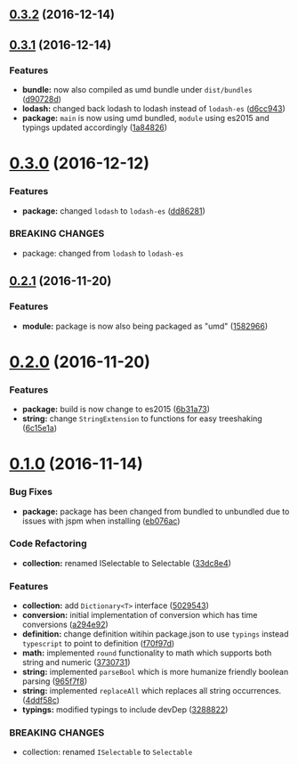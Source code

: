 <a name="0.3.2"></a>
## [0.3.2](https://github.com/sketch7/ssv-core/compare/0.3.1...v0.3.2) (2016-12-14)



<a name="0.3.1"></a>
## [0.3.1](https://github.com/sketch7/ssv-core/compare/0.3.0...0.3.1) (2016-12-14)


### Features

* **bundle:** now also compiled as umd bundle under `dist/bundles` ([d90728d](https://github.com/sketch7/ssv-core/commit/d90728d))
* **lodash:** changed back lodash to lodash instead of `lodash-es` ([d6cc943](https://github.com/sketch7/ssv-core/commit/d6cc943))
* **package:** `main` is now using umd bundled, `module` using es2015 and typings updated accordingly ([1a84826](https://github.com/sketch7/ssv-core/commit/1a84826))



<a name="0.3.0"></a>
# [0.3.0](https://github.com/sketch7/ssv-core/compare/0.2.1...0.3.0) (2016-12-12)


### Features

* **package:** changed `lodash` to `lodash-es` ([dd86281](https://github.com/sketch7/ssv-core/commit/dd86281))


### BREAKING CHANGES

* package: changed from `lodash` to `lodash-es`



<a name="0.2.1"></a>
## [0.2.1](https://github.com/sketch7/ssv-core/compare/0.2.0...0.2.1) (2016-11-20)


### Features

* **module:** package is now also being packaged as "umd" ([1582966](https://github.com/sketch7/ssv-core/commit/1582966))



<a name="0.2.0"></a>
# [0.2.0](https://github.com/sketch7/ssv-core/compare/0.1.0...0.2.0) (2016-11-20)


### Features

* **package:** build is now change to es2015 ([6b31a73](https://github.com/sketch7/ssv-core/commit/6b31a73))
* **string:** change `StringExtension` to functions for easy treeshaking ([6c15e1a](https://github.com/sketch7/ssv-core/commit/6c15e1a))



<a name="0.1.0"></a>
# [0.1.0](https://github.com/sketch7/ssv-core/compare/33dc8e4...0.1.0) (2016-11-14)


### Bug Fixes

* **package:** package has been changed from bundled to unbundled due to issues with jspm when installing ([eb076ac](https://github.com/sketch7/ssv-core/commit/eb076ac))


### Code Refactoring

* **collection:** renamed ISelectable to Selectable ([33dc8e4](https://github.com/sketch7/ssv-core/commit/33dc8e4))


### Features

* **collection:** add `Dictionary<T>` interface ([5029543](https://github.com/sketch7/ssv-core/commit/5029543))
* **conversion:** initial implementation of conversion which has time conversions ([a294e92](https://github.com/sketch7/ssv-core/commit/a294e92))
* **definition:** change definition witihin  package.json to use `typings` instead `typescript` to point to definition ([f70f97d](https://github.com/sketch7/ssv-core/commit/f70f97d))
* **math:** implemented `round` functionality to math which supports both string and numeric ([3730731](https://github.com/sketch7/ssv-core/commit/3730731))
* **string:** implemented `parseBool` which is more humanize friendly boolean parsing ([965f7f8](https://github.com/sketch7/ssv-core/commit/965f7f8))
* **string:** implemented `replaceAll` which replaces all string occurrences. ([4ddf58c](https://github.com/sketch7/ssv-core/commit/4ddf58c))
* **typings:** modified typings to include devDep ([3288822](https://github.com/sketch7/ssv-core/commit/3288822))


### BREAKING CHANGES

* collection: renamed `ISelectable` to `Selectable`



